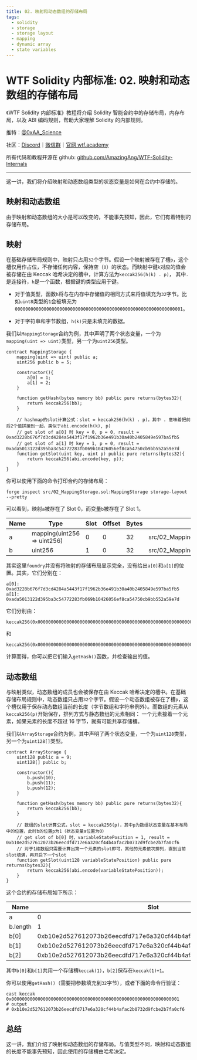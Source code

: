```yaml
---
title: 02. 映射和动态数组的存储布局
tags:
  - solidity
  - storage
  - storage layout
  - mapping
  - dynamic array
  - state variables
---
```


# WTF Solidity 内部标准: 02. 映射和动态数组的存储布局

《WTF Solidity 内部标准》教程将介绍 Solidity 智能合约中的存储布局，内存布局，以及 ABI 编码规则，帮助大家理解 Solidity 的内部规则。

推特：[@0xAA_Science](https://twitter.com/0xAA_Science)

社区：[Discord](https://discord.gg/5akcruXrsk)｜[微信群](https://docs.google.com/forms/d/e/1FAIpQLSe4KGT8Sh6sJ7hedQRuIYirOoZK_85miz3dw7vA1-YjodgJ-A/viewform?usp=sf_link)｜[官网 wtf.academy](https://wtf.academy)

所有代码和教程开源在 github: [github.com/AmazingAng/WTF-Solidity-Internals](https://github.com/AmazingAng/WTF-Solidity-Internals)

---

这一讲，我们将介绍映射和动态数组类型的状态变量是如何在合约中存储的。

## 映射和动态数组

由于映射和动态数组的大小是可以改变的，不能事先预知，因此，它们有着特别的存储布局。

## 映射

在基础存储布局规则中，映射只占用`32`个字节。假设一个映射被存在了槽`p`，这个槽仅用作占位，不存储任何内容，保持空（`0`）的状态。而映射中键`k`对应的值会被存储在由 Keccak 哈希决定的槽中，计算方法为`keccak256(h(k) . p)`， 其中`.`是连接符，`h`是一个函数，根据键的类型应用于键。

- 对于值类型，函数`h`将与在内存中存储值的相同方式来将值填充为`32`字节。比如`uint8`类型的`1`会被填充为`0000000000000000000000000000000000000000000000000000000000000001`。

- 对于字符串和字节数组，`h(k)`只是未填充的数据。

我们以`MappingStorage`合约为例，其中声明了两个状态变量，一个为`mapping(uint => uint)`类型，另一个为`uint256`类型。

```solidity
contract MappingStorage {
    mapping(uint => uint) public a;
    uint256 public b = 5;

    constructor(){
        a[0] = 1;
        a[1] = 2;
    }

    function getHash(bytes memory bb) public pure returns(bytes32){
        return keccak256(bb);
    }

    // hashmap的slot计算公式：slot = keccak256(h(k) . p)，其中 . 意味着把前后2个值拼接到一起，类似于abi.encode(h(k), p)
    // get slot of a[0] 时 key = 0, p = 0, result = 0xad3228b676f7d3cd4284a5443f17f1962b36e491b30a40b2405849e597ba5fb5
    // get slot of a[1] 时 key = 1, p = 0, result = 0xada5013122d395ba3c54772283fb069b10426056ef8ca54750cb9bb552a59e7d
    function getSlot(uint key, uint p) public pure returns(bytes32){
        return keccak256(abi.encode(key, p));
    }
}
```

你可以使用下面的命令打印合约的存储布局：

```shell
forge inspect src/02_MappingStorage.sol:MappingStorage storage-layout --pretty
```

可以看到，映射`a`被存在了 Slot 0，而变量`b`被存在了 Slot 1。

| Name | Type                        | Slot | Offset | Bytes | Contract                                 |
| ---- | --------------------------- | ---- | ------ | ----- | ---------------------------------------- |
| a    | mapping(uint256 => uint256) | 0    | 0      | 32    | src/02_MappingStorage.sol:MappingStorage |
| b    | uint256                     | 1    | 0      | 32    | src/02_MappingStorage.sol:MappingStorage |

其实这里`foundry`并没有将映射的存储布局显示完全，没有给出`a[0]`和`a[1]`的位置。其实，它们分别在：

```
a[0]: 0xad3228b676f7d3cd4284a5443f17f1962b36e491b30a40b2405849e597ba5fb5
a[1]: 0xada5013122d395ba3c54772283fb069b10426056ef8ca54750cb9bb552a59e7d
```

它们分别由：

```
keccak256(0x00000000000000000000000000000000000000000000000000000000000000000000000000000000000000000000000000000000000000000000000000000000)
```

和

```
keccak256(0x00000000000000000000000000000000000000000000000000000000000000010000000000000000000000000000000000000000000000000000000000000000)
```

计算而得，你可以把它们输入`getHash()`函数，并检查输出的值。

## 动态数组

与映射类似，动态数组的成员也会被保存在由 Keccak 哈希决定的槽中。在基础存储布局规则中，动态数组只占用`32`个字节。假设一个动态数组被存在了槽`p`，这个槽仅用于保存动态数组当前的长度（字节数组和字符串例外）。而数组的元素从`keccak256(p)`开始保存，排列方式与静态数组的元素相同： 一个元素接着一个元素，如果元素的长度不超过 16 字节，就有可能共享存储槽。

我们以`ArrayStorage`合约为例，其中声明了两个状态变量，一个为`uint128`类型，另一个为`uint128[]`类型。

```solidity
contract ArrayStorage {
    uint128 public a = 9;
    uint128[] public b;

    constructor(){
        b.push(10);
        b.push(11);
        b.push(12);
    }

    function getHash(bytes memory bb) public pure returns(bytes32){
        return keccak256(bb);
    }

    // 数组的slot计算公式，slot = keccak256(p)，其中p为数组状态变量在基本布局中的位置，此时b的位置p为1（状态变量a位置为0）
    // get slot of b[0] 时，variableStatePosition = 1, result = 0xb10e2d527612073b26eecdfd717e6a320cf44b4afac2b0732d9fcbe2b7fa0cf6
    // 对于1维数组只需要计算出第一个元素的slot即可，其他的元素依次排列，直到当前slot填满，再开启下一个slot
    function getSlot(uint128 variableStatePosition) public pure returns(bytes32){
        return keccak256(abi.encode(variableStatePosition));
    }
}
```

这个合约的存储布局如下所示：

| Name     | Slot                                                               |
| -------- | ------------------------------------------------------------------ |
| a        | 0                                                                  |
| b.length | 1                                                                  |
| b[0]     | 0xb10e2d527612073b26eecdfd717e6a320cf44b4afac2b0732d9fcbe2b7fa0cf6 |
| b[1]     | 0xb10e2d527612073b26eecdfd717e6a320cf44b4afac2b0732d9fcbe2b7fa0cf6 |
| b[2]     | 0xb10e2d527612073b26eecdfd717e6a320cf44b4afac2b0732d9fcbe2b7fa0cf7 |

其中`b[0]`和`b[1]`共用一个存储槽`keccak(1)`，`b[2]`保存在`keccak(1)+1`。

你可以使用`getHash()`（需要把参数填充到`32`字节），或者下面的命令行验证：

```shell
cast keccak 0x0000000000000000000000000000000000000000000000000000000000000001
# output
# 0xb10e2d527612073b26eecdfd717e6a320cf44b4afac2b0732d9fcbe2b7fa0cf6
```

## 总结

这一讲，我们介绍了映射和动态数组的存储布局。与值类型不同，映射和动态数组的长度不能事先预知，因此使用的存储槽由哈希决定。
